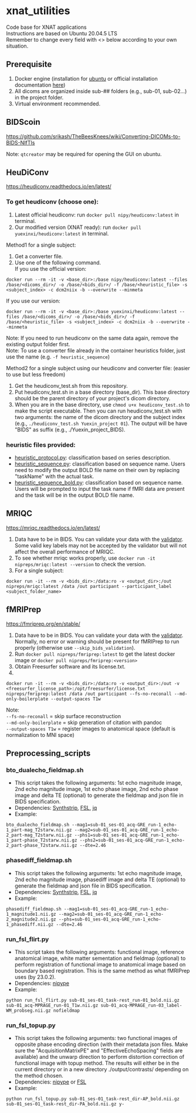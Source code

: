 # xnat_utilities
Code base for XNAT applications \
Instructions are based on Ubuntu 20.04.5 LTS \
Remember to change every field with <> below according to your own situation. 


## Prerequisite
1. Docker engine (installation for [ubuntu](https://github.com/srikash/TheBeesKnees/wiki/Installing-Docker-on-Ubuntu) or official installation documentation [here](https://docs.docker.com/engine/install/))
2. All dicoms are organized inside sub-## folders (e.g., sub-01, sub-02...) in the project folder.
3. Virtual environment recommended.

## BIDScoin
https://github.com/srikash/TheBeesKnees/wiki/Converting-DICOMs-to-BIDS-NIfTIs

Note: `qtcreator` may be required for opening the GUI on ubuntu.

## HeuDiConv
https://heudiconv.readthedocs.io/en/latest/

### To get heudiconv (choose one):
1. Latest official heudiconv: run `docker pull nipy/heudiconv:latest` in terminal.
2. Our modified version (XNAT ready): run `docker pull yuexinxi/heudiconv:latest` in terminal.

Method1 for a single subject:
1. Get a converter file.
2. Use one of the following command.\
If you use the official version: 
```
docker run --rm -it -v <base_dir>:/base nipy/heudiconv:latest --files /base/<dicoms_dir>/ -o /base/<bids_dir>/ -f /base/<heuristic_file> -s <subject_index> -c dcm2niix -b --overwrite --minmeta
```
If you use our version: 
```
docker run --rm -it -v <base_dir>:/base yuexinxi/heudiconv:latest --files /base/<dicoms_dir>/ -o /base/<bids_dir>/ -f /base/<heuristic_file> -s <subject_index> -c dcm2niix -b --overwrite --minmeta
```

Note: If you need to run heudiconv on the same data again, remove the existing output folder first. \
Note: To use a converter file already in the container heuristics folder, just use the name (e.g. `-f heuristic_sequence`)

Method2 for a single subject using our heudiconv and converter file: (easier to use but less freedom)
1. Get the heudiconv_test.sh from this repository.
2. Put heudiconv_test.sh in a base directory (base_dir). This base directory should be the parent directory of your project's dicom directory.
3. When you are in the base directory, use `chmod u+x heudiconv_test.sh` to make the script executable. Then you can run heudiconv_test.sh with two arguments: the name of the dicom directory and the subject index (e.g., `./heudiconv_test.sh Yuexin_project 01`). The output will be have "BIDS" as suffix (e.g., ./Yuexin_project_BIDS).

### heuristic files provided:
- [heuristic_protocol.py](https://github.com/BRAIN-TO/xnat_utilities/blob/main/heudiconv/heuristic_protocol.py): classification based on series description.
- [heuristic_sequence.py](https://github.com/BRAIN-TO/xnat_utilities/blob/main/heudiconv/heuristic_sequence.py): classification based on sequence name. Users need to modify the output BOLD file name on their own by replacing "taskName" with the actual task. 
- [heuristic_sequence_bold.py](https://github.com/BRAIN-TO/xnat_utilities/blob/main/heudiconv/heuristic_sequence_bold.py): classification based on sequence name. Users will be prompted to input the task name if fMRI data are present and the task will be in the output BOLD file name.

## MRIQC
https://mriqc.readthedocs.io/en/latest/

1. Data have to be in BIDS. You can validate your data with the [validator](http://incf.github.io/bids-validator/). Some valid key labels may not be accepted by the validator but will not affect the overall performance of MRIQC.
2. To see whether mriqc works properly, use `docker run -it nipreps/mriqc:latest --version` to check the version.
3. For a single subject: 
```
docker run -it --rm -v <bids_dir>:/data:ro -v <output_dir>:/out nipreps/mriqc:latest /data /out participant --participant_label <subject_folder_name>
```

## fMRIPrep
https://fmriprep.org/en/stable/

1. Data have to be in BIDS. You can validate your data with the [validator](http://incf.github.io/bids-validator/). Normally, no error or warning should be present for fMRIPrep to run properly (otherwise use `--skip_bids_validation`).
2. Run `docker pull nipreps/fmriprep:latest` to get the latest docker image or `docker pull nipreps/fmriprep:<version>`
3. Obtain Freesurfer software and its license.txt.
4.
```
docker run -it --rm -v <bids_dir>:/data:ro -v <output_dir>:/out -v <freesurfer_license_path>:/opt/freesurfer/license.txt nipreps/fmriprep:latest /data /out participant --fs-no-reconall --md-only-boilerplate --output-spaces T1w
```

Note:\
`--fs-no-reconall` = skip surface reconstruction\
`--md-only-boilerplate` = skip generation of citation with pandoc\
`--output-spaces T1w` = register images to anatomical space (default is normalization to MNI space)

## Preprocessing_scripts
### bto_dualecho_fieldmap.sh
- This script takes the following arguments: 1st echo magnitude image, 2nd echo magnitude image, 1st echo phase image, 2nd echo phase image and delta TE (optional) to generate the fieldmap and json file in BIDS specification.
- Dependencies: [Synthstrip](https://surfer.nmr.mgh.harvard.edu/docs/synthstrip/), [FSL](https://fsl.fmrib.ox.ac.uk/fsl/fslwiki/FslInstallation), [jq](https://jqlang.github.io/jq/)
- Example:
```
bto_dualecho_fieldmap.sh --mag1=sub-01_ses-01_acq-GRE_run-1_echo-1_part-mag_T2starw.nii.gz --mag2=sub-01_ses-01_acq-GRE_run-1_echo-2_part-mag_T2starw.nii.gz --phs1=sub-01_ses-01_acq-GRE_run-1_echo-1_part-phase_T2starw.nii.gz --phs2=sub-01_ses-01_acq-GRE_run-1_echo-2_part-phase_T2starw.nii.gz --dte=2.46
```

### phasediff_fieldmap.sh
- This script takes the following arguments: 1st echo magnitude image, 2nd echo magnitude image, phasediff image and delta TE (optional) to generate the fieldmap and json file in BIDS specification.
- Dependencies: [Synthstrip](https://surfer.nmr.mgh.harvard.edu/docs/synthstrip/), [FSL](https://fsl.fmrib.ox.ac.uk/fsl/fslwiki/FslInstallation), [jq](https://jqlang.github.io/jq/)
- Example: 
```
phasediff_fieldmap.sh --mag1=sub-01_ses-01_acq-GRE_run-1_echo-1_magnitude1.nii.gz --mag2=sub-01_ses-01_acq-GRE_run-1_echo-2_magnitude2.nii.gz --phs=sub-01_ses-01_acq-GRE_run-1_echo-1_phasediff.nii.gz --dte=2.46
```

### run_fsl_flirt.py
- This script takes the following arguments: functional image, reference anatomical image, white matter sementation and fieldmap (optional) to perform registration of functional image to anatomical image based on boundary based registration. This is the same method as what fMRIPrep uses (by 23.0.2).
- Dependencies: [nipype](https://nipype.readthedocs.io/en/latest/users/install.html)
- Example:
```
python run_fsl_flirt.py sub-01_ses-01_task-rest_run-01_bold.nii.gz sub-01_acq-MPRAGE_run-01_T1w.nii.gz sub-01_acq-MPRAGE_run-03_label-WM_probseg.nii.gz nofieldmap
```

### run_fsl_topup.py
- This script takes the following arguments: two functional images of opposite phase encoding direction (with their metadata json files. Make sure the "AcquisitionMatrixPE" and "EffectiveEchoSpacing" fields are available) and the unwarp direction to perform distortion correction of functional image with topup method. The results will either be in the current directory or in a new directory ./output/contrasts/ depending on the method chosen.
- Dependencies: [nipype](https://nipype.readthedocs.io/en/latest/users/install.html) or [FSL](https://fsl.fmrib.ox.ac.uk/fsl/fslwiki/FslInstallation)
- Example:
```
python run_fsl_topup.py sub-01_ses-01_task-rest_dir-AP_bold.nii.gz sub-01_ses-01_task-rest_dir-PA_bold.nii.gz y-
```
